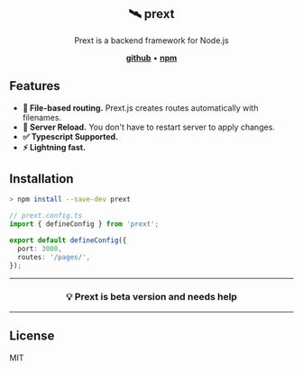 <section align="center">
  <h1>🛰️ prext</h1>
  Prext is a backend framework for Node.js

[**github**](https://github.com/do4ng/prext) • [**npm**](https://npmjs.com/package/prext)

</section>

## Features

- **🚧 File-based routing.** Prext.js creates routes automatically with filenames.
- **🚀 Server Reload.** You don't have to restart server to apply changes.
- **✅ Typescript Supported.**
- **⚡ Lightning fast.**

## Installation

```sh
> npm install --save-dev prext
```

```ts
// prext.config.ts
import { defineConfig } from 'prext';

export default defineConfig({
  port: 3000,
  routes: '/pages/',
});
```

---

<section align="center">
  <h3>💡 Prext is beta version and needs help</h3>
</section>

---

## License

MIT
